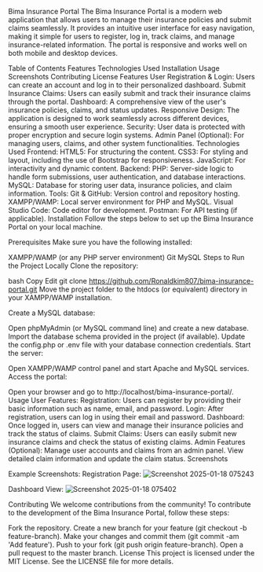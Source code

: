 Bima Insurance Portal
The Bima Insurance Portal is a modern web application that allows users to manage their insurance policies and submit claims seamlessly. It provides an intuitive user interface for easy navigation, making it simple for users to register, log in, track claims, and manage insurance-related information. The portal is responsive and works well on both mobile and desktop devices.

Table of Contents
Features
Technologies Used
Installation
Usage
Screenshots
Contributing
License
Features
User Registration & Login: Users can create an account and log in to their personalized dashboard.
Submit Insurance Claims: Users can easily submit and track their insurance claims through the portal.
Dashboard: A comprehensive view of the user's insurance policies, claims, and status updates.
Responsive Design: The application is designed to work seamlessly across different devices, ensuring a smooth user experience.
Security: User data is protected with proper encryption and secure login systems.
Admin Panel (Optional): For managing users, claims, and other system functionalities.
Technologies Used
Frontend:
HTML5: For structuring the content.
CSS3: For styling and layout, including the use of Bootstrap for responsiveness.
JavaScript: For interactivity and dynamic content.
Backend:
PHP: Server-side logic to handle form submissions, user authentication, and database interactions.
MySQL: Database for storing user data, insurance policies, and claim information.
Tools:
Git & GitHub: Version control and repository hosting.
XAMPP/WAMP: Local server environment for PHP and MySQL.
Visual Studio Code: Code editor for development.
Postman: For API testing (if applicable).
Installation
Follow the steps below to set up the Bima Insurance Portal on your local machine.

Prerequisites
Make sure you have the following installed:

XAMPP/WAMP (or any PHP server environment)
Git
MySQL
Steps to Run the Project Locally
Clone the repository:

bash
Copy
Edit
git clone https://github.com/Ronaldkim807/bima-insurance-portal.git
Move the project folder to the htdocs (or equivalent) directory in your XAMPP/WAMP installation.

Create a MySQL database:

Open phpMyAdmin (or MySQL command line) and create a new database.
Import the database schema provided in the project (if available).
Update the config.php or .env file with your database connection credentials.
Start the server:

Open XAMPP/WAMP control panel and start Apache and MySQL services.
Access the portal:

Open your browser and go to http://localhost/bima-insurance-portal/.
Usage
User Features:
Registration: Users can register by providing their basic information such as name, email, and password.
Login: After registration, users can log in using their email and password.
Dashboard: Once logged in, users can view and manage their insurance policies and track the status of claims.
Submit Claims: Users can easily submit new insurance claims and check the status of existing claims.
Admin Features (Optional):
Manage user accounts and claims from an admin panel.
View detailed claim information and update the claim status.
Screenshots

Example Screenshots:
Registration Page:
![Screenshot 2025-01-18 075243](https://github.com/user-attachments/assets/e4ee2221-439a-4d45-bcd4-f85875fb2e26)


Dashboard View:
![Screenshot 2025-01-18 075402](https://github.com/user-attachments/assets/c57fe59b-24a0-4d92-9936-0d3e258b41a0)

Contributing
We welcome contributions from the community! To contribute to the development of the Bima Insurance Portal, follow these steps:

Fork the repository.
Create a new branch for your feature (git checkout -b feature-branch).
Make your changes and commit them (git commit -am 'Add feature').
Push to your fork (git push origin feature-branch).
Open a pull request to the master branch.
License
This project is licensed under the MIT License. See the LICENSE file for more details.
